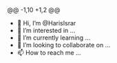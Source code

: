 @@ -1,10 +1,2 @@
- 👋 Hi, I’m @HarisIsrar
- 👀 I’m interested in ...
- 🌱 I’m currently learning ...
- 💞️ I’m looking to collaborate on ...
- 📫 How to reach me ...

<!---
HarisIsrar/HarisIsrar is a ✨ special ✨ repository because its `README.md` (this file) appears on your GitHub profile.
You can click the Preview link to take a look at your changes.
--->
